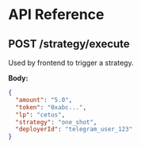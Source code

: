 # API Reference

## POST /strategy/execute

Used by frontend to trigger a strategy.

**Body:**
```json
{
  "amount": "5.0",
  "token": "0xabc...",
  "lp": "cetus",
  "strategy": "one_shot",
  "deployerId": "telegram_user_123"
}
